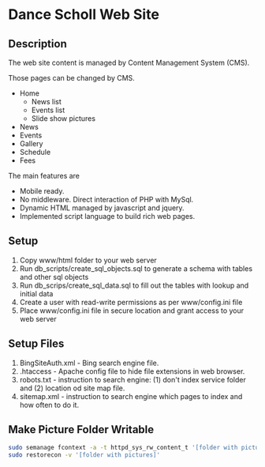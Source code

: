 # Dance Scholl Web Site

## Description

The web site content is managed by Content Management System (CMS). 

Those pages can be changed by CMS.
* Home
    * News list
    * Events list
    * Slide show pictures
* News
* Events
* Gallery
* Schedule
* Fees

The main features are 
* Mobile ready.
* No middleware. Direct interaction of PHP with MySql.
* Dynamic HTML managed by javascript and jquery.
* Implemented script language to build rich web pages.  

## Setup
1. Copy www/html folder to your web server
2. Run db_scripts/create_sql_objects.sql to generate a schema with tables and other sql objects
3. Run db_scrips/create_sql_data.sql to fill out the tables with lookup and initial data
4. Create a user with read-write permissions as per www/config.ini file
5. Place www/config.ini file in secure location and grant access to your web server

## Setup Files
1. BingSiteAuth.xml - Bing search engine file.
2. .htaccess - Apache config file to hide file extensions in web browser.
3. robots.txt - instruction to search engine: (1) don't index service folder and (2) location od site map file.
4. sitemap.xml - instruction to search engine which pages to index and how often to do it.

## Make Picture Folder Writable
```bash
sudo semanage fcontext -a -t httpd_sys_rw_content_t '[folder with pictures]'
sudo restorecon -v '[folder with pictures]'
```
